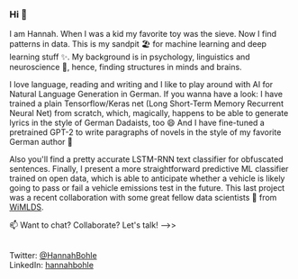 ### Hi 👋 
I am Hannah. When I was a kid my favorite toy was the sieve. Now I find patterns in data. This is my sandpit :beach_umbrella: for machine learning and deep learning stuff ✨. 
My background is in psychology, linguistics and neuroscience :brain:, hence, finding structures in minds and brains. 

I love language, reading and writing and I like to play around with AI for Natural Language Generation in German. If you wanna have a look: I have trained a plain Tensorflow/Keras net (Long Short-Term Memory Recurrent Neural Net) from scratch, which, magically, happens to be able to generate lyrics in the style of German Dadaists, too 😄 And I have fine-tuned a pretrained GPT-2 to write paragraphs of novels in the style of my favorite German author 💬

Also you'll find a pretty accurate LSTM-RNN text classifier for obfuscated sentences. Finally, I present a more straightforward predictive ML classifier trained on open data, which is able to anticipate whether a vehicle is likely going to pass or fail a vehicle emissions test in the future. This last project was a recent collaboration with some great fellow data scientists 👯 from [WiMLDS](https://github.com/WiMLDS).  

📫 Want to chat? Collaborate? Let's talk! -->>

<br> Twitter: [@HannahBohle](https://twitter.com/HannahBohle)
<br> LinkedIn: [hannahbohle](https://linkedin.com/in/hannahbohle)</br>



<!--
**hhnnhh/hhnnhh** is a ✨ _special_ ✨ repository because its `README.md` (this file) appears on your GitHub profile.

Here are some ideas to get you started:

- 🔭 I’m currently working on ...
- 🌱 I’m currently learning ...
- 👯 I’m looking to collaborate on ...
- 🤔 I’m looking for help with ...
- 💬 Ask me about ...
- 📫 How to reach me: ...
- 😄 Pronouns: ...
- ⚡ Fun fact: ...
-->
